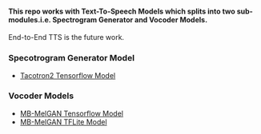 #### This repo works with Text-To-Speech Models which splits into two sub-modules.i.e. Spectrogram Generator and Vocoder Models.
End-to-End TTS is the future work.

### Specotrogram Generator Model
- [Tacotron2 Tensorflow Model](https://drive.google.com/drive/folders/1vsobmPlw82z8_K7P3H8gT5Y2Ny7kYE42?usp=sharing)

### Vocoder Models
- [MB-MelGAN Tensorflow Model](https://drive.google.com/drive/folders/168YpeTGNpAWdSFUeN23tljtCMVAEU7nB?usp=sharing)
- [MB-MelGAN TFLite Model](https://drive.google.com/file/d/1O8qV9oJaUYJFHLrrn-sXnk0BfNATi9ae/view?usp=sharing)
